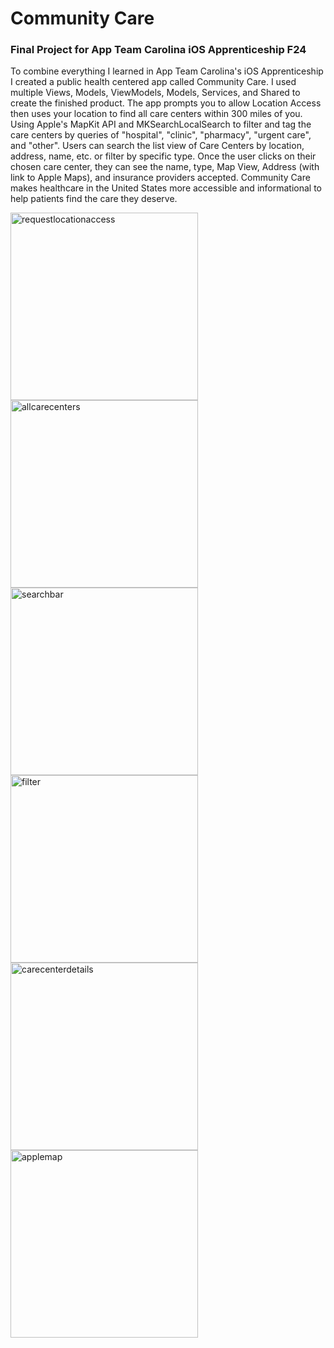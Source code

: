 # Community Care
### Final Project for App Team Carolina iOS Apprenticeship F24

To combine everything I learned in App Team Carolina's iOS Apprenticeship I created a public health centered app called Community Care. I used multiple Views, Models, ViewModels, Models, Services, and Shared to create the finished product. The app prompts you to allow Location Access then uses your location to find all care centers within 300 miles of you. Using Apple's MapKit API and MKSearchLocalSearch to filter and tag the care centers by queries of "hospital", "clinic", "pharmacy", "urgent care", and "other". Users can search the list view of Care Centers by location, address, name, etc. or filter by specific type. Once the user clicks on their chosen care center, they can see the name, type, Map View, Address (with link to Apple Maps), and insurance providers accepted. Community Care makes healthcare in the United States more accessible and informational to help patients find the care they deserve.  

<img width="300" alt="requestlocationaccess" src="https://github.com/user-attachments/assets/b6098e69-1ce1-4551-b014-f5071bd6e5a5">
<img width="300" alt="allcarecenters" src="https://github.com/user-attachments/assets/8fff7e3c-e036-43ec-83bb-b8bc066b77f0">
<img width="300" alt="searchbar" src="https://github.com/user-attachments/assets/050572b8-b9e0-4988-a149-fceea4c563f0">
<img width="300" alt="filter" src="https://github.com/user-attachments/assets/637b1d37-a099-4a69-bcf0-7361f00aa019">
<img width="300" alt="carecenterdetails" src="https://github.com/user-attachments/assets/1c01d41b-d341-4342-bffe-192438a2ee2b">
<img width="300" alt="applemap" src="https://github.com/user-attachments/assets/0b1b45c1-5525-4eab-b031-10848bdaf16e">
